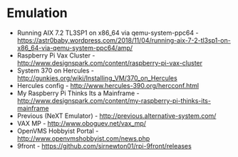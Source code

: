 # Emulation

* Running AIX 7.2 TL3SP1 on x86_64 via qemu-system-ppc64 - https://astr0baby.wordpress.com/2018/11/04/running-aix-7-2-tl3sp1-on-x86_64-via-qemu-system-ppc64/amp/
* Raspberry Pi Vax Cluster - http://www.designspark.com/content/raspberry-pi-vax-cluster
* System 370 on Hercules - http://gunkies.org/wiki/Installing_VM/370_on_Hercules
* Hercules config - http://www.hercules-390.org/hercconf.html
* My Raspberry Pi Thinks Its a Mainframe - http://www.designspark.com/content/my-raspberry-pi-thinks-its-mainframe
* Previous (NeXT Emulator) - http://previous.alternative-system.com/
* VAX MP - http://www.oboguev.net/vax_mp/
* OpenVMS Hobbyist Portal - http://www.openvmshobbyist.com/news.php
* 9front - https://github.com/sirnewton01/rpi-9front/releases